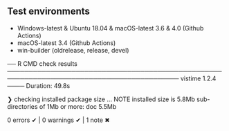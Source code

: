 ## Test environments
* Windows-latest & Ubuntu 18.04 & macOS-latest 3.6 & 4.0  (Github Actions)
* macOS-latest 3.4 (Github Actions)
* win-builder (oldrelease, release, devel)

── R CMD check results ────────────────────────────────────────────────────────────────────────────────────────── vistime 1.2.4 ────
Duration: 49.8s

❯ checking installed package size ... NOTE
    installed size is  5.8Mb
    sub-directories of 1Mb or more:
      doc   5.5Mb

0 errors ✔ | 0 warnings ✔ | 1 note ✖
